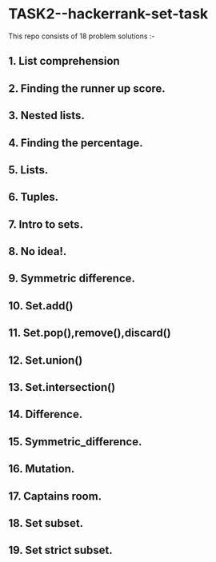# TASK2--hackerrank-set-task
This repo consists of 18 problem solutions :-
## 1. List comprehension
## 2. Finding the runner up score.
## 3. Nested lists.
## 4. Finding the percentage.
## 5. Lists.
## 6. Tuples.
## 7. Intro to sets.
## 8. No idea!.
## 9. Symmetric difference.
## 10. Set.add()
## 11. Set.pop(),remove(),discard()
## 12. Set.union()
## 13. Set.intersection()
## 14. Difference.
## 15. Symmetric_difference.
## 16. Mutation.
## 17. Captains room.
## 18. Set subset.
## 19. Set strict subset.
